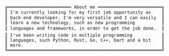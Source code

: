 <pre style="font-family:Menlo,'DejaVu Sans Mono',consolas,'Courier New',monospace">╔════════════════════════ About me ════════════════════════╗ 🤓 <a href="https://websiteportfolio13.herokuapp.com">Hícaro Dânrlley</a>                     
║ I&#x27;m currently looking for my first job opportunity as    ║ ├── 🇧🇷 Brazilian                       
║ back-end developer. I&#x27;m very versatile and I can easily  ║ ├── 😉 19 years-old                    
║ learn a new technology, such as new programming          ║ ├── 🔧 Back-end developer              
║ languages and frameworks, in order to get the job done.  ║ ├── 📚 Computer Science student at <a href="https://ufal.br/">UFAL</a>
║ I&#x27;ve been writing code in multiple programming           ║ └── 📇 Contact:                        
║ languages, such Python, Rust, Go, C++, Dart and a bit    ║     ├── ✉️: <a href="mailto:hdanrlley1@gmail.com">hdanrlley1@gmail.com</a>        
║ more.                                                    ║     └── Linkedin️: <a href="https://www.linkedin.com/in/hicaromiguel/">hicaromiguel</a>         
╚══════════════════════════════════════════════════════════╝                                        
</pre>
